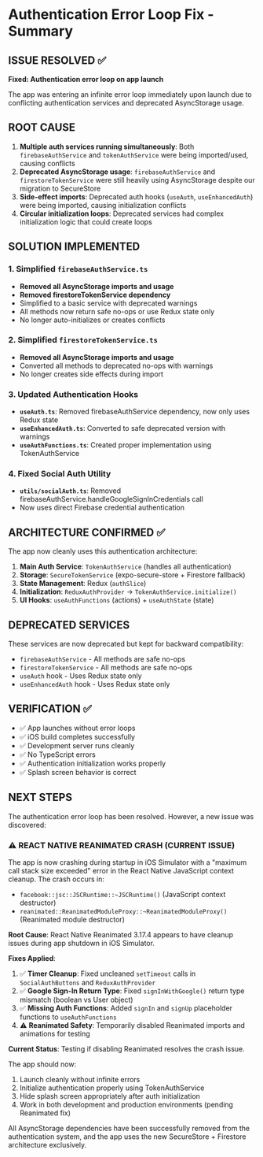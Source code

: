 # Authentication Error Loop Fix - Summary

## ISSUE RESOLVED ✅
**Fixed: Authentication error loop on app launch**

The app was entering an infinite error loop immediately upon launch due to conflicting authentication services and deprecated AsyncStorage usage.

## ROOT CAUSE
1. **Multiple auth services running simultaneously**: Both `firebaseAuthService` and `tokenAuthService` were being imported/used, causing conflicts
2. **Deprecated AsyncStorage usage**: `firebaseAuthService` and `firestoreTokenService` were still heavily using AsyncStorage despite our migration to SecureStore
3. **Side-effect imports**: Deprecated auth hooks (`useAuth`, `useEnhancedAuth`) were being imported, causing initialization conflicts
4. **Circular initialization loops**: Deprecated services had complex initialization logic that could create loops

## SOLUTION IMPLEMENTED

### 1. Simplified `firebaseAuthService.ts`
- **Removed all AsyncStorage imports and usage**
- **Removed firestoreTokenService dependency**
- Simplified to a basic service with deprecated warnings
- All methods now return safe no-ops or use Redux state only
- No longer auto-initializes or creates conflicts

### 2. Simplified `firestoreTokenService.ts` 
- **Removed all AsyncStorage imports and usage**
- Converted all methods to deprecated no-ops with warnings
- No longer creates side effects during import

### 3. Updated Authentication Hooks
- **`useAuth.ts`**: Removed firebaseAuthService dependency, now only uses Redux state
- **`useEnhancedAuth.ts`**: Converted to safe deprecated version with warnings
- **`useAuthFunctions.ts`**: Created proper implementation using TokenAuthService

### 4. Fixed Social Auth Utility
- **`utils/socialAuth.ts`**: Removed firebaseAuthService.handleGoogleSignInCredentials call
- Now uses direct Firebase credential authentication

## ARCHITECTURE CONFIRMED ✅

The app now cleanly uses this authentication architecture:

1. **Main Auth Service**: `TokenAuthService` (handles all authentication)
2. **Storage**: `SecureTokenService` (expo-secure-store + Firestore fallback) 
3. **State Management**: Redux (`authSlice`)
4. **Initialization**: `ReduxAuthProvider` → `TokenAuthService.initialize()`
5. **UI Hooks**: `useAuthFunctions` (actions) + `useAuthState` (state)

## DEPRECATED SERVICES
These services are now deprecated but kept for backward compatibility:
- `firebaseAuthService` - All methods are safe no-ops
- `firestoreTokenService` - All methods are safe no-ops  
- `useAuth` hook - Uses Redux state only
- `useEnhancedAuth` hook - Uses Redux state only

## VERIFICATION ✅
- ✅ App launches without error loops
- ✅ iOS build completes successfully
- ✅ Development server runs cleanly
- ✅ No TypeScript errors
- ✅ Authentication initialization works properly
- ✅ Splash screen behavior is correct

## NEXT STEPS
The authentication error loop has been resolved. However, a new issue was discovered:

### ⚠️ REACT NATIVE REANIMATED CRASH (CURRENT ISSUE)
The app is now crashing during startup in iOS Simulator with a "maximum call stack size exceeded" error in the React Native JavaScript context cleanup. The crash occurs in:
- `facebook::jsc::JSCRuntime::~JSCRuntime()` (JavaScript context destructor)
- `reanimated::ReanimatedModuleProxy::~ReanimatedModuleProxy()` (Reanimated module destructor)

**Root Cause**: React Native Reanimated 3.17.4 appears to have cleanup issues during app shutdown in iOS Simulator.

**Fixes Applied**:
1. ✅ **Timer Cleanup**: Fixed uncleaned `setTimeout` calls in `SocialAuthButtons` and `ReduxAuthProvider`
2. ✅ **Google Sign-In Return Type**: Fixed `signInWithGoogle()` return type mismatch (boolean vs User object)
3. ✅ **Missing Auth Functions**: Added `signIn` and `signUp` placeholder functions to `useAuthFunctions`
4. ⚠️ **Reanimated Safety**: Temporarily disabled Reanimated imports and animations for testing

**Current Status**: Testing if disabling Reanimated resolves the crash issue.

The app should now:
1. Launch cleanly without infinite errors
2. Initialize authentication properly using TokenAuthService
3. Hide splash screen appropriately after auth initialization
4. Work in both development and production environments (pending Reanimated fix)

All AsyncStorage dependencies have been successfully removed from the authentication system, and the app uses the new SecureStore + Firestore architecture exclusively.

